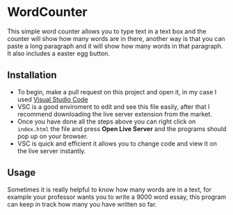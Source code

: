 # WordCounter
This simple word counter allows you to type text in a text box and the counter will show how many words are in there, another way is that you can paste a long paragraph and it will show how many words in that paragraph. It also includes a easter egg button.

## Installation
* To begin, make a pull request on this project and open it, in my case I used [Visual Studio Code](https://code.visualstudio.com/download) 
* VSC is a good enviroment to edit and see this file easily, after that I recommend downloading the live server extension from the market.
* Once you have done all the steps above you can right click on `index.html` the file and press **Open Live Server** and the programs should pop up on your browser.
* VSC is quick and efficient it allows you to change code and view it on the live server instantly. 

## Usage
Sometimes it is really helpful to know how many words are in a text, for example your professor wants you to write a 9000 word essay, this program can keep in track how many you have written so far.
